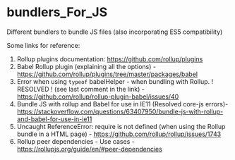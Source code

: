 # bundlers_For_JS
Different bundlers to bundle JS files (also incorporating ES5 compatibility)

Some links for reference:
1. Rollup plugins documentation: https://github.com/rollup/plugins
2. Babel Rollup plugin (explaining all the options) - https://github.com/rollup/plugins/tree/master/packages/babel
3. Error when using `typeof` babelHelper - when bundling with Rollup. ! RESOLVED ! (see last comment in the link) - https://github.com/rollup/rollup-plugin-babel/issues/40
4. Bundle JS with rollup and Babel for use in IE11 (Resolved core-js errors)- https://stackoverflow.com/questions/63407950/bundle-js-with-rollup-and-babel-for-use-in-ie11
5. Uncaught ReferenceError: require is not defined (when using the Rollup bundle in a HTML page) - https://github.com/rollup/rollup/issues/1743
6. Rollup peer dependencies - Use cases - https://rollupjs.org/guide/en/#peer-dependencies
